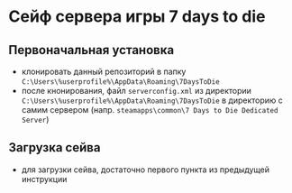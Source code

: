 # Сейф сервера игры 7 days to die

## Первоначальная установка
* клонировать данный репозиторий в папку `C:\Users\%userprofile%\AppData\Roaming\7DaysToDie`
* после кнонирования, файл `serverconfig.xml` из директории `C:\Users\%userprofile%\AppData\Roaming\7DaysToDie` в директорию с самим сервером (напр. `steamapps\common\7 Days to Die Dedicated Server`)

## Загрузка сейва
* для загрузки сейва, достаточно первого пункта из предыдущей инструкции
